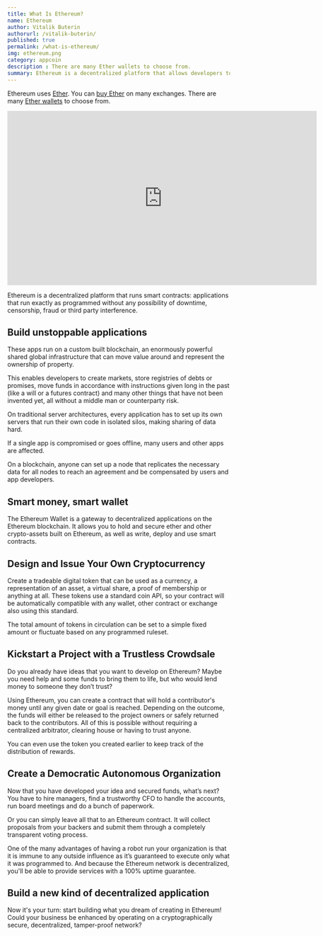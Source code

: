 ```yaml
---
title: What Is Ethereum?
name: Ethereum
author: Vitalik Buterin
authorurl: /vitalik-buterin/
published: true
permalink: /what-is-ethereum/
img: ethereum.png
category: appcoin
description : There are many Ether wallets to choose from.
summary: Ethereum is a decentralized platform that allows developers to create decentralized applications and smart contracts. 
---
```


Ethereum uses <a href="/what-is-ether/">Ether</a>. You can <a href="/how-to-buy-ether/">buy Ether</a> on many exchanges. There are many <a href="/ethereum-wallets/">Ether wallets</a> to choose from.

<center><iframe width="700" height="394" src="https://www.youtube.com/embed/j23HnORQXvs?rel=0" frameborder="0" allowfullscreen></iframe></center>

Ethereum is a decentralized platform that runs smart contracts: applications that run exactly as programmed without any possibility of downtime, censorship, fraud or third party interference.

## Build unstoppable applications

These apps run on a custom built blockchain, an enormously powerful shared global infrastructure that can move value around and represent the ownership of property.

This enables developers to create markets, store registries of debts or promises, move funds in accordance with instructions given long in the past (like a will or a futures contract) and many other things that have not been invented yet, all without a middle man or counterparty risk.

On traditional server architectures, every application has to set up its own servers that run their own code in isolated silos, making sharing of data hard.

If a single app is compromised or goes offline, many users and other apps are affected.

On a blockchain, anyone can set up a node that replicates the necessary data for all nodes to reach an agreement and be compensated by users and app developers.

## Smart money, smart wallet

The Ethereum Wallet is a gateway to decentralized applications on the Ethereum blockchain. It allows you to hold and secure ether and other crypto-assets built on Ethereum, as well as write, deploy and use smart contracts.

## Design and Issue Your Own Cryptocurrency

Create a tradeable digital token that can be used as a currency, a representation of an asset, a virtual share, a proof of membership or anything at all. These tokens use a standard coin API, so your contract will be automatically compatible with any wallet, other contract or exchange also using this standard.

The total amount of tokens in circulation can be set to a simple fixed amount or fluctuate based on any programmed ruleset.

## Kickstart a Project with a Trustless Crowdsale

Do you already have ideas that you want to develop on Ethereum? Maybe you need help and some funds to bring them to life, but who would lend money to someone they don’t trust?

Using Ethereum, you can create a contract that will hold a contributor's money until any given date or goal is reached. Depending on the outcome, the funds will either be released to the project owners or safely returned back to the contributors. All of this is possible without requiring a centralized arbitrator, clearing house or having to trust anyone.

You can even use the token you created earlier to keep track of the distribution of rewards.

## Create a Democratic Autonomous Organization

Now that you have developed your idea and secured funds, what’s next? You have to hire managers, find a trustworthy CFO to handle the accounts, run board meetings and do a bunch of paperwork.

Or you can simply leave all that to an Ethereum contract. It will collect proposals from your backers and submit them through a completely transparent voting process.

One of the many advantages of having a robot run your organization is that it is immune to any outside influence as it’s guaranteed to execute only what it was programmed to. And because the Ethereum network is decentralized, you'll be able to provide services with a 100% uptime guarantee.

## Build a new kind of decentralized application

Now it's your turn: start building what you dream of creating in Ethereum! Could your business be enhanced by operating on a cryptographically secure, decentralized, tamper-proof network?
